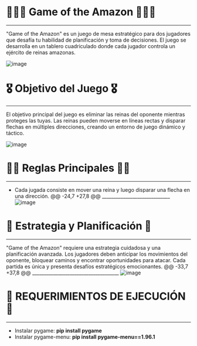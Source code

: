# 👩‍💻🩻 Game of the Amazon 🔐🧑‍💻
<span style="font-size: 24px;"></span>
_____________________________

"Game of the Amazon" es un juego de mesa estratégico para dos jugadores que desafía tu habilidad de planificación y toma de decisiones. El juego se desarrolla en un tablero cuadriculado donde cada jugador controla un ejército de reinas amazonas.

![image](https://github.com/EsteArgen/PROYECTO-T.E.A/assets/101402836/b5fb0585-0bca-4527-8a6b-e5fb0129e0c8)


# 🎖️ Objetivo del Juego 🎖️
<span style="font-size: 24px;"></span>
_____________________________
El objetivo principal del juego es eliminar las reinas del oponente mientras proteges las tuyas. Las reinas pueden moverse en líneas rectas y disparar flechas en múltiples direcciones, creando un entorno de juego dinámico y táctico.

![image](https://github.com/EsteArgen/PROYECTO-T.E.A/assets/101402836/d53c141f-d235-45d4-8d9f-2f8dd2ea2b6b)


# 👮‍♂️ Reglas Principales 👮‍♀️
<span style="font-size: 24px;"></span>
_____________________________

- Cada jugada consiste en mover una reina y luego disparar una flecha en una dirección.
	@@ -24,7 +27,8 @@ _____________________________
![image](https://github.com/EsteArgen/PROYECTO-T.E.A/assets/101402836/7e808ab1-d721-4ea1-98ca-061b5146fb61)


# 🥷 Estrategia y Planificación 🥷
<span style="font-size: 24px;"></span>
_____________________________________

"Game of the Amazon" requiere una estrategia cuidadosa y una planificación avanzada. Los jugadores deben anticipar los movimientos del oponente, bloquear caminos y encontrar oportunidades para atacar. Cada partida es única y presenta desafíos estratégicos emocionantes.
	@@ -33,7 +37,8 @@ _____________________________________
![image](https://github.com/EsteArgen/PROYECTO-T.E.A/assets/101402836/a78e76e3-1b4a-4b6a-a39c-1aa2dfa4ae57)


# 🚨 REQUERIMIENTOS DE EJECUCIÓN 🚨
<span style="font-size: 24px;"></span>
____________________________________
- Instalar pygame: **pip install pygame**
- Instalar pygame-menu: **pip install pygame-menu==1.96.1**

